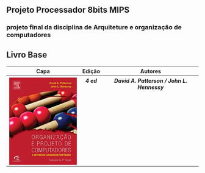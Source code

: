 ## Projeto Processador 8bits MIPS
### projeto final da disciplina de Arquiteture e organização de computadores

## Livro Base
<table >
<tr>
    <th>Capa</th>
    <th>Edição</th>
    <th>Autores</th>
</tr>
<tr style="vertical-align: top;">
    <th>
        <img align="left" width="200" height="230" src="images/book.jpg"><br>    
    </th>       
    <th>
        <i>4 ed</i>
    </th>
    <th>
        <i>David A. Patterson / John L. Hennessy </i>
    </th>
</tr>
</table>
